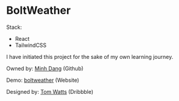 # BoltWeather

Stack:

- React
- TailwindCSS

I have initiated this project for the sake of my own learning journey.

Owned by: [Minh Dang](https://github.com/lenhutminhdang) (Github)

Demo: [boltweather](https://boltweather06.netlify.app) (Website)

Designed by: [Tom Watts](https://dribbble.com/shots/22394240-Bolt-Weather-App-Dark-Mode) (Dribbble)
